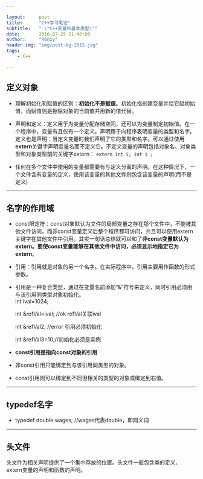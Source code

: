 ```yaml
---  

layout:     post
title:      "C++学习笔记"
subtitle:   " \"C++变量和基本类型\""
date:       2016-07-25 21:40:00
author:     "R0nzy"
header-img: "img/post-bg-2015.jpg"
tags:
    - C++

---
```


## 定义对象
* 理解初始化和赋值的区别：**初始化不是赋值**。初始化指创建变量并给它赋初始值，而赋值则是擦除对象的当前值并用新的值代替。

* 声明和定义：定义用于为变量分配存储空间，还可以为变量制定初始值。在一个程序中，变量有且仅有一个定义。声明用于向程序表明变量的类型和名字。定义也是声明：当定义变量时我们声明了它的类型和名字。可以通过使用**extern**关键字声明变量名而不定义它。不定义变量的声明包括对象名、对象类型和对象类型前的关键字extern：
	`extern int i;
	 int i ;		`  
* 任何在多个文件中使用的变量都需要有与定义分离的声明。在这种情况下，一个文件含有变量的定义，使用该变量的其他文件则包含该变量的声明(而不是定义)

---

## 名字的作用域

* const限定符：const对象默认为文件的局部变量之存在那个文件中，不能被其他文件访问。而非const变量定义后整个程序都可访问，并且可以使用extern关键字在其他文件中引用。其实一句话总结就可以和了**非const变量默认为extern。要使const变量能够在其他文件中访问，必须显示地指定它为extern**。

* 引用：引用就是对象的另一个名字。在实际程序中，引用主要用作函数的形式参数。  
* 引用是一种复合类型，通过在变量名前添加“&”符号来定义，同时引用必须用与该引用同类型对象初始化。  
	int ival=1024;  

	int &refVal=ival; //ok   refVal关联ival  

	int &refVal2; //error 引用必须初始化  

	int &refVal3=10;//初始化必须是实例  

* **const引用是指向const对象的引用**  
* 非const引用只能绑定到与该引用同类型的对象。  
* const引用则可以绑定到不同但相关的类型的对象或绑定到右值。  

---

## typedef名字  
* typedef double wages;  //wages代表double，即同义词  

---  

## 头文件  
头文件为相关声明提供了一个集中存放的位置。头文件一般包含类的定义、extern变量的声明和函数的声明。



